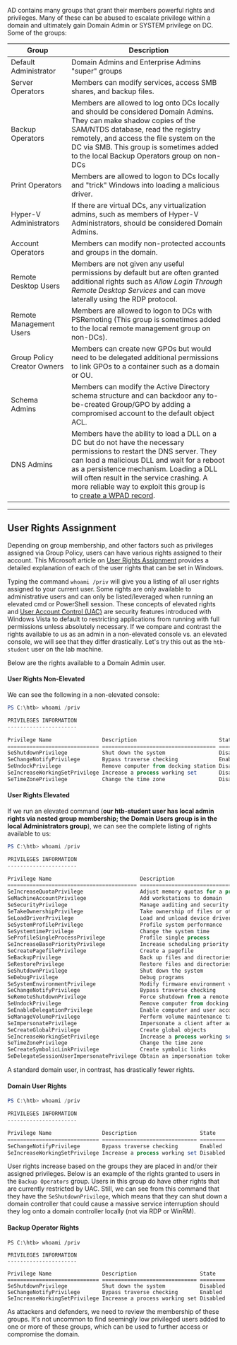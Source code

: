 AD contains many groups that grant their members powerful rights and privileges. Many of these can be abused to escalate privilege within a domain and ultimately gain Domain Admin or SYSTEM privilege on DC.
Some of the groups:


| Group                       | Description                                                                                                                                                                                                                                                                                                                                                                                                                  |
| --------------------------- | ---------------------------------------------------------------------------------------------------------------------------------------------------------------------------------------------------------------------------------------------------------------------------------------------------------------------------------------------------------------------------------------------------------------------------- |
| Default Administrator       | Domain Admins and Enterprise Admins "super" groups                                                                                                                                                                                                                                                                                                                                                                           |
| Server Operators            | Members can modify services, access SMB shares, and backup files.                                                                                                                                                                                                                                                                                                                                                            |
| Backup Operators            | Members are allowed to log onto DCs locally and should be considered Domain Admins. They can make shadow copies of the SAM/NTDS database, read the registry remotely, and access the file system on the DC via SMB. This group is sometimes added to the local Backup Operators group on non-DCs                                                                                                                             |
| Print Operators             | Members are allowed to logon to DCs locally and "trick" Windows into loading a malicious driver.                                                                                                                                                                                                                                                                                                                             |
| Hyper-V Administrators      | If there are virtual DCs, any virtualization admins, such as members of Hyper-V Administrators, should be considered Domain Admins.                                                                                                                                                                                                                                                                                          |
| Account Operators           | Members can modify non-protected accounts and groups in the domain.                                                                                                                                                                                                                                                                                                                                                          |
| Remote Desktop Users        | Members are not given any useful permissions by default but are often granted additional rights such as _Allow Login Through Remote Desktop Services_ and can move laterally using the RDP protocol.                                                                                                                                                                                                                         |
| Remote Management Users     | Members are allowed to logon to DCs with PSRemoting (This group is sometimes added to the local remote management group on non-DCs).                                                                                                                                                                                                                                                                                         |
| Group Policy Creator Owners | Members can create new GPOs but would need to be delegated additional permissions to link GPOs to a container such as a domain or OU.                                                                                                                                                                                                                                                                                        |
| Schema Admins               | Members can modify the Active Directory schema structure and can backdoor any to-be-created Group/GPO by adding a compromised account to the default object ACL.                                                                                                                                                                                                                                                             |
| DNS Admins                  | Members have the ability to load a DLL on a DC but do not have the necessary permissions to restart the DNS server. They can load a malicious DLL and wait for a reboot as a persistence mechanism. Loading a DLL will often result in the service crashing. A more reliable way to exploit this group is to [create a WPAD record](https://web.archive.org/web/20230129100526/https://cube0x0.github.io/Pocing-Beyond-DA/). |

----
## User Rights Assignment
Depending on group membership, and other factors such as privileges assigned via Group Policy, users can have various rights assigned to their account. This Microsoft article on [User Rights Assignment](https://docs.microsoft.com/en-us/windows/security/threat-protection/security-policy-settings/user-rights-assignment) provides a detailed explanation of each of the user rights that can be set in Windows.

Typing the command `whoami /priv` will give you a listing of all user rights assigned to your current user. Some rights are only available to administrative users and can only be listed/leveraged when running an elevated cmd or PowerShell session. These concepts of elevated rights and [User Account Control (UAC)](https://docs.microsoft.com/en-us/windows/security/identity-protection/user-account-control/how-user-account-control-works) are security features introduced with Windows Vista to default to restricting applications from running with full permissions unless absolutely necessary. If we compare and contrast the rights available to us as an admin in a non-elevated console vs. an elevated console, we will see that they differ drastically. Let's try this out as the `htb-student` user on the lab machine.

Below are the rights available to a Domain Admin user.
#### User Rights Non-Elevated

We can see the following in a non-elevated console:

```powershell
PS C:\htb> whoami /priv

PRIVILEGES INFORMATION
----------------------

Privilege Name                Description                          State
============================= ==================================== ========
SeShutdownPrivilege           Shut down the system                 Disabled
SeChangeNotifyPrivilege       Bypass traverse checking             Enabled
SeUndockPrivilege             Remove computer from docking station Disabled
SeIncreaseWorkingSetPrivilege Increase a process working set       Disabled
SeTimeZonePrivilege           Change the time zone                 Disabled
```

#### User Rights Elevated

If we run an elevated command (**our htb-student user has local admin rights via nested group membership; the Domain Users group is in the local Administrators group**), we can see the complete listing of rights available to us:

```powershell
PS C:\htb> whoami /priv

PRIVILEGES INFORMATION
----------------------

Privilege Name                            Description                                                        State
========================================= ================================================================== ========
SeIncreaseQuotaPrivilege                  Adjust memory quotas for a process                                 Disabled
SeMachineAccountPrivilege                 Add workstations to domain                                         Disabled
SeSecurityPrivilege                       Manage auditing and security log                                   Disabled
SeTakeOwnershipPrivilege                  Take ownership of files or other objects                           Disabled
SeLoadDriverPrivilege                     Load and unload device drivers                                     Disabled
SeSystemProfilePrivilege                  Profile system performance                                         Disabled
SeSystemtimePrivilege                     Change the system time                                             Disabled
SeProfileSingleProcessPrivilege           Profile single process                                             Disabled
SeIncreaseBasePriorityPrivilege           Increase scheduling priority                                       Disabled
SeCreatePagefilePrivilege                 Create a pagefile                                                  Disabled
SeBackupPrivilege                         Back up files and directories                                      Disabled
SeRestorePrivilege                        Restore files and directories                                      Disabled
SeShutdownPrivilege                       Shut down the system                                               Disabled
SeDebugPrivilege                          Debug programs                                                     Enabled
SeSystemEnvironmentPrivilege              Modify firmware environment values                                 Disabled
SeChangeNotifyPrivilege                   Bypass traverse checking                                           Enabled
SeRemoteShutdownPrivilege                 Force shutdown from a remote system                                Disabled
SeUndockPrivilege                         Remove computer from docking station                               Disabled
SeEnableDelegationPrivilege               Enable computer and user accounts to be trusted for delegation     Disabled
SeManageVolumePrivilege                   Perform volume maintenance tasks                                   Disabled
SeImpersonatePrivilege                    Impersonate a client after authentication                          Enabled
SeCreateGlobalPrivilege                   Create global objects                                              Enabled
SeIncreaseWorkingSetPrivilege             Increase a process working set                                     Disabled
SeTimeZonePrivilege                       Change the time zone                                               Disabled
SeCreateSymbolicLinkPrivilege             Create symbolic links                                              Disabled
SeDelegateSessionUserImpersonatePrivilege Obtain an impersonation token for another user in the same session Disabled
```

A standard domain user, in contrast, has drastically fewer rights.
#### Domain User Rights
```powershell
PS C:\htb> whoami /priv

PRIVILEGES INFORMATION
----------------------

Privilege Name                Description                    State
============================= ============================== ========
SeChangeNotifyPrivilege       Bypass traverse checking       Enabled
SeIncreaseWorkingSetPrivilege Increase a process working set Disabled
```

User rights increase based on the groups they are placed in and/or their assigned privileges. Below is an example of the rights granted to users in the `Backup Operators` group. Users in this group do have other rights that are currently restricted by UAC. Still, we can see from this command that they have the `SeShutdownPrivilege`, which means that they can shut down a domain controller that could cause a massive service interruption should they log onto a domain controller locally (not via RDP or WinRM).

#### Backup Operator Rights

```powershell-session
PS C:\htb> whoami /priv

PRIVILEGES INFORMATION
----------------------

Privilege Name                Description                    State
============================= ============================== ========
SeShutdownPrivilege           Shut down the system           Disabled
SeChangeNotifyPrivilege       Bypass traverse checking       Enabled
SeIncreaseWorkingSetPrivilege Increase a process working set Disabled
```

As attackers and defenders, we need to review the membership of these groups. It's not uncommon to find seemingly low privileged users added to one or more of these groups, which can be used to further access or compromise the domain.